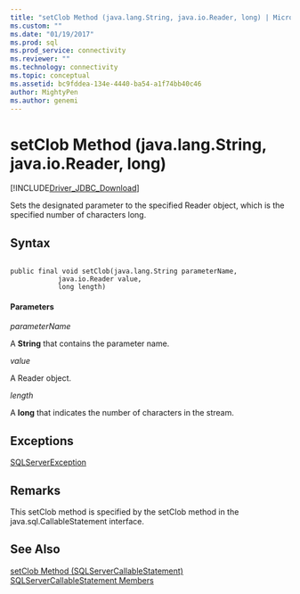 ```yaml
---
title: "setClob Method (java.lang.String, java.io.Reader, long) | Microsoft Docs"
ms.custom: ""
ms.date: "01/19/2017"
ms.prod: sql
ms.prod_service: connectivity
ms.reviewer: ""
ms.technology: connectivity
ms.topic: conceptual
ms.assetid: bc9fddea-134e-4440-ba54-a1f74bb40c46
author: MightyPen
ms.author: genemi
---
```

# setClob Method (java.lang.String, java.io.Reader, long)
[!INCLUDE[Driver_JDBC_Download](../../../includes/driver_jdbc_download.md)]

  Sets the designated parameter to the specified Reader object, which is the specified number of characters long.  
  
## Syntax  
  
```  
  
public final void setClob(java.lang.String parameterName,  
            java.io.Reader value,  
            long length)  
```  
  
#### Parameters  
 *parameterName*  
  
 A **String** that contains the parameter name.  
  
 *value*  
  
 A Reader object.  
  
 *length*  
  
 A **long** that indicates the number of characters in the stream.  
  
## Exceptions  
 [SQLServerException](../../../connect/jdbc/reference/sqlserverexception-class.md)  
  
## Remarks  
 This setClob method is specified by the setClob method in the java.sql.CallableStatement interface.  
  
## See Also  
 [setClob Method &#40;SQLServerCallableStatement&#41;](../../../connect/jdbc/reference/setclob-method-sqlservercallablestatement.md)   
 [SQLServerCallableStatement Members](../../../connect/jdbc/reference/sqlservercallablestatement-members.md)  
  
  

